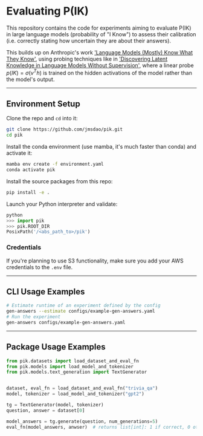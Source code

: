 # Evaluating P(IK)

This repository contains the code for experiments aiming to evaluate P(IK) in large language models (probability of "I Know") to assess their calibration (i.e. correctly stating how uncertain they are about their answers).

This builds up on Anthropic's work ['Language Models (Mostly) Know What They Know'](https://arxiv.org/abs/2106.03384), using probing techniques like in ['Discovering Latent Knowledge in Language Models Without Supervision'](https://arxiv.org/abs/2212.03827), where a linear probe $p(IK) = \sigma(v^T h)$ is trained on the hidden activations of the model rather than the model's output.

---

## Environment Setup

Clone the repo and `cd` into it:
```bash
git clone https://github.com/jmsdao/pik.git
cd pik
```

Install the conda environment (use mamba, it's much faster than conda) and activate it:
```bash
mamba env create -f environment.yaml
conda activate pik
```

Install the source packages from this repo:
```bash
pip install -e .
```

Launch your Python interpreter and validate:
```python
python
>>> import pik
>>> pik.ROOT_DIR
PosixPath('/<abs_path_to>/pik')
```

### Credentials
If you're planning to use S3 functionality, make sure you add your AWS credentials to the `.env` file.

---

## CLI Usage Examples

```bash
# Estimate runtime of an experiment defined by the config
gen-answers --estimate configs/example-gen-answers.yaml
# Run the experiment
gen-answers configs/example-gen-answers.yaml
```

---

## Package Usage Examples

```python
from pik.datasets import load_dataset_and_eval_fn
from pik.models import load_model_and_tokenizer
from pik.models.text_generation import TextGenerator


dataset, eval_fn = load_dataset_and_eval_fn("trivia_qa")
model, tokenizer = load_model_and_tokenizer("gpt2")

tg = TextGenerator(model, tokenizer)
question, answer = dataset[0]

model_answers = tg.generate(question, num_generations=5)
eval_fn(model_answers, anwser)  # returns list[int]: 1 if correct, 0 otherwise
```
